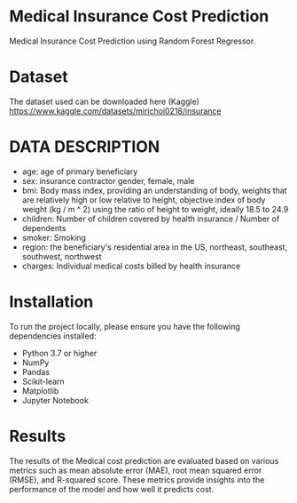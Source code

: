 # Medical Insurance Cost Prediction
Medical Insurance Cost Prediction using Random Forest Regressor.

# Dataset
The dataset used can be downloaded here (Kaggle) 
https://www.kaggle.com/datasets/mirichoi0218/insurance

# DATA DESCRIPTION
- age: age of primary beneficiary
- sex: insurance contractor gender, female, male
- bmi: Body mass index, providing an understanding of body, weights that are relatively high or low relative to height, objective index of body weight (kg / m ^ 2) using the ratio of height to weight, ideally 18.5 to 24.9
- children: Number of children covered by health insurance / Number of dependents
- smoker: Smoking
- region: the beneficiary's residential area in the US, northeast, southeast, southwest, northwest
- charges: Individual medical costs billed by health insurance

# Installation
To run the project locally, please ensure you have the following dependencies installed:
- Python 3.7 or higher
- NumPy
- Pandas
- Scikit-learn
- Matplotlib
- Jupyter Notebook

# Results
The results of the Medical cost prediction are evaluated based on various metrics such as mean absolute error (MAE), root mean squared error (RMSE), and R-squared score. These metrics provide insights into the performance of the model and how well it predicts cost.

